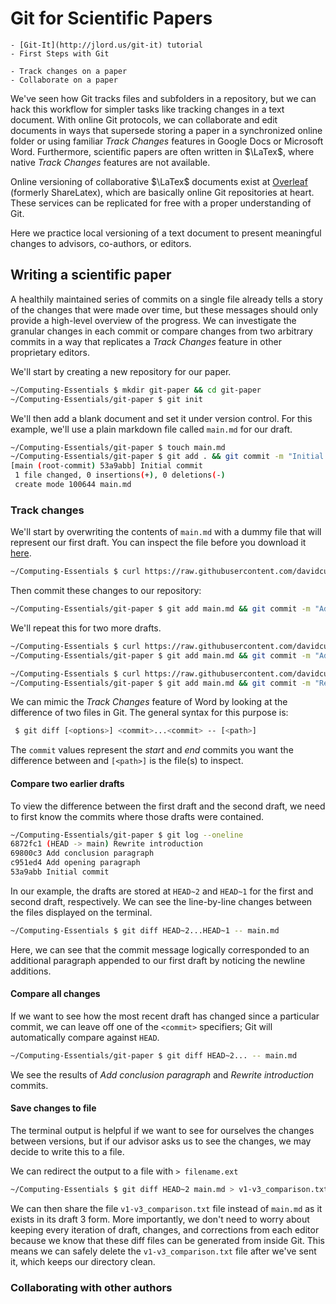 # Git for Scientific Papers

```{admonition} Prerequisites
- [Git-It](http://jlord.us/git-it) tutorial
- First Steps with Git
```

```{topic} Objectives
- Track changes on a paper
- Collaborate on a paper
```

We've seen how Git tracks files and subfolders in a repository, but we can hack
this workflow for simpler tasks like tracking changes in a text document.
With online Git protocols, we can collaborate and edit documents in
ways that supersede storing a paper in a synchronized online folder or using
familiar _Track Changes_ features in Google Docs or Microsoft Word.
Furthermore, scientific papers are often written in $\LaTex$, where native
_Track Changes_ features are not available.

Online versioning of collaborative $\LaTex$ documents exist at
[Overleaf](https://overleaf.com) (formerly ShareLatex), which are basically
online Git repositories at heart. These services can be replicated for free
with a proper understanding of Git.

Here we practice local versioning of a text document to present meaningful
changes to advisors, co-authors, or editors.

## Writing a scientific paper

A healthily maintained series of commits on a single file already tells a story
of the changes that were made over time, but these messages should only provide a
high-level overview of the progress. We can investigate the granular changes in
each commit or compare changes from two arbitrary commits in a way that
replicates a _Track Changes_ feature in other proprietary editors.

We'll start by creating a new repository for our paper.

```bash
~/Computing-Essentials $ mkdir git-paper && cd git-paper
~/Computing-Essentials/git-paper $ git init
```

We'll then add a blank document and set it under version control. For this
example, we'll use a plain markdown file called `main.md` for our draft.

```bash
~/Computing-Essentials/git-paper $ touch main.md
~/Computing-Essentials/git-paper $ git add . && git commit -m "Initial commit"
[main (root-commit) 53a9abb] Initial commit
 1 file changed, 0 insertions(+), 0 deletions(-)
 create mode 100644 main.md
```

### Track changes

We'll start by overwriting the contents of `main.md` with a dummy file that
will represent our first draft. You can inspect the file before you download it
[here][draft1].

[draft1]:
https://github.com/davidcurie/Computing-Essentials/blob/main/lessons/git/draft_1.md

```bash
~/Computing-Essentials $ curl https://raw.githubusercontent.com/davidcurie/Computing-Essentials/main/lessons/git/draft_1.md > main.md
```

Then commit these changes to our repository:

```bash
~/Computing-Essentials/git-paper $ git add main.md && git commit -m "Add opening paragraph"
```

We'll repeat this for two more drafts.

```bash
~/Computing-Essentials $ curl https://raw.githubusercontent.com/davidcurie/Computing-Essentials/main/lessons/git/draft_2.md > main.md
~/Computing-Essentials/git-paper $ git add main.md && git commit -m "Add conclusion paragraph"
```

```bash
~/Computing-Essentials $ curl https://raw.githubusercontent.com/davidcurie/Computing-Essentials/main/lessons/git/draft_3.md > main.md
~/Computing-Essentials/git-paper $ git add main.md && git commit -m "Rewrite introduction"
```

We can mimic the _Track Changes_ feature of Word by looking at the difference
of two files in Git. The general syntax for this purpose is:

```bash
 $ git diff [<options>] <commit>...<commit> -- [<path>]
```

The `commit` values represent the _start_ and _end_ commits you want the
difference between and `[<path>]` is the file(s) to inspect.

#### Compare two earlier drafts

To view the difference between the first draft and the second draft, we need to
first know the commits where those drafts were contained.

```bash
~/Computing-Essentials/git-paper $ git log --oneline
6872fc1 (HEAD -> main) Rewrite introduction
69800c3 Add conclusion paragraph
c951ed4 Add opening paragraph
53a9abb Initial commit
```

In our example, the drafts are stored at `HEAD~2` and `HEAD~1` for the first
and second draft, respectively. We can see the line-by-line changes between the
files displayed on the terminal.

```bash
~/Computing-Essentials $ git diff HEAD~2...HEAD~1 -- main.md
```

Here, we can see that the commit message logically corresponded to an
additional paragraph appended to our first draft by noticing the newline
additions.

#### Compare all changes

If we want to see how the most recent draft has changed since a particular
commit, we can leave off one of the `<commit>` specifiers; Git will
automatically compare against `HEAD`.

```bash
~/Computing-Essentials/git-paper $ git diff HEAD~2... -- main.md
```

We see the results of _Add conclusion paragraph_ and _Rewrite introduction_
commits.

#### Save changes to file

The terminal output is helpful if we want to see for ourselves the changes
between versions, but if our advisor asks us to see the changes, we may decide
to write this to a file.

We can redirect the output to a file with `> filename.ext`

```bash
~/Computing-Essentials $ git diff HEAD~2 main.md > v1-v3_comparison.txt
```

We can then share the file `v1-v3_comparison.txt` file instead of `main.md` as
it exists in its draft 3 form. More importantly, we don't need to worry about
keeping every iteration of draft, changes, and corrections from each editor
because we know that these diff files can be generated from inside Git. This
means we can safely delete the `v1-v3_comparison.txt` file after we've sent it,
which keeps our directory clean.

### Collaborating with other authors





